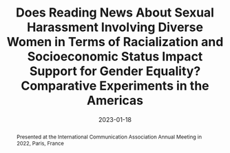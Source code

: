 ---
title: "Does Reading News About Sexual Harassment Involving Diverse Women in Terms of Racialization and Socioeconomic Status Impact Support for Gender Equality? Comparative Experiments in the Americas"
date: 2023-01-18
authors: ["María Celeste Wagner"]
publication_types: ["3"]
abstract: "Presented at the International Communication Association Annual Meeting in 2022, Paris, France"
featured: true
image:
  preview_only: true
publication: "Work in Progress"
---